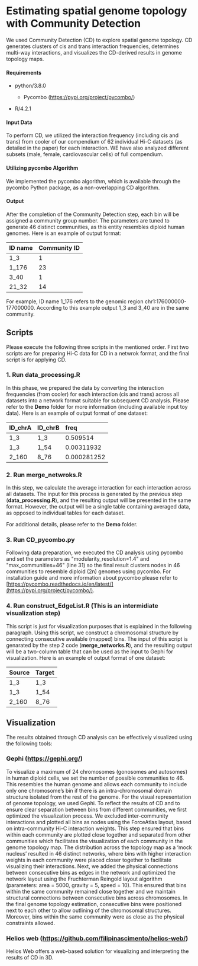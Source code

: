 # Estimating spatial genome topology with Community Detection

We used Community Detection (CD) to explore spatial genome topology. CD generates clusters of cis and trans interaction frequencies, determines multi-way interactions, and visualizes the CD-derived results in genome topology maps.

#### Requirements
- python/3.8.0
  
  - Pycombo (https://pypi.org/project/pycombo/) 

- R/4.2.1


#### Input Data

To perform CD, we utilized the interaction frequency (including cis and trans) from cooler of our compendium of 62 individual Hi-C datasets (as detailed in the paper) for each interaction. WE have also analyzed different subsets (male, female, cardiovascular cells) of full compendium.  

#### Utilizing pycombo Algorithm

We implemented the pycombo algorithm, which is available through the pycombo Python package, as a non-overlapping CD algorithm.


#### Output
After the completion of the Community Detection step, each bin will be assigned a community group number. The parameters are tuned to generate 46 distinct communities, as this entity resembles diploid human genomes. Here is an example of output format:

   | ID name    | Community ID       | 
   |:--------------------------------------------------|:----------------------|
   | 1_3  | 1                 | 
   | 1_176  | 23                 |
   | 3_40  | 1                | 
   | 21_32  | 14                | 

For example, ID name 1_176 refers to the genomic region chr1:176000000-177000000. According to this example output 1_3 and 3_40 are in the same community.

## Scripts

Please execute the following three scripts in the mentioned order. First two scripts are for preparing Hi-C data for CD in a netwrok format, and the final script is for applying CD.

### 1. Run data_processing.R

In this phase, we prepared the data by converting the interaction frequencies (from cooler) for each interaction (cis and trans) across all datasets into a network format suitable for subsequent CD analysis. Please refer to the **Demo** folder for more information (including available input toy data). Here is an example of output format of one dataset:

   | ID_chrA                                                | ID_chrB        | freq     |
   |:--------------------------------------------------|:----------------------|:-----------------------|
   | 1_3       | 1_3                 | 0.509514                  |
   | 1_3 | 1_54                | 0.00311932                  |
   | 2_160   | 8_76                | 0.000281252               |


### 2. Run merge_netwroks.R

In this step, we calculate the average interaction for each interaction across all datasets. The input for this process is generated by the previous step (**data_processing.R**), and the resulting output will be presented in the same format. However, the output will be a single table containing averaged data, as opposed to individual tables for each dataset.

For additional details, please refer to the **Demo** folder.


### 3. Run CD_pycombo.py
Following data preparation, we executed the CD analysis using pycombo and set the parameters as "modularity_resolution=1.4" and "max_communities=46" (line 31) so the final result clusters nodes in 46 communities to resemble diploid (2n) genomes using pycombo. For installation guide and more information about pycombo please refer to  [https://pycombo.readthedocs.io/en/latest/](https://pypi.org/project/pycombo/).

### 4. Run construct_EdgeList.R (This is an intermidiate visualization step)
This script is just for visualization purposes that is explained in the following paragraph. Using this script, we construct a chromosomal structure by connecting consecutive available (mapped) bins. The input of this script is genarated by the step 2 code (**merge_networks.R**), and the resulting output will be a two-column table that can be used as the input to Gephi for visualization. Here is an example of output format of one dataset:

   | Source                                                | Target |
   |:--------------------------------------------------|:-----------------------|
   | 1_3       | 1_3                 |
   | 1_3 | 1_54                |
   | 2_160   | 8_76                |
   

## Visualization
The results obtained through CD analysis can be effectively visualized using the following tools:

### Gephi (https://gephi.org/)
To visualize a maximum of 24 chromosomes (gonosomes and autosomes) in human diploid cells, we set the number of possible communities to 46. This resembles the human genome and allows each community to include only one chromosome’s bin if there is an intra-chromosomal domain structure isolated from the rest of the genome. For the visual representation of genome topology, we used Gephi. To reflect the results of CD and to ensure clear separation between bins from different communities, we first optimized the visualization process. We excluded inter-community interactions and plotted all bins as nodes using the ForceAtlas layout, based on intra-community Hi-C interaction weights. This step ensured that bins within each community are plotted close together and separated from other communities which facilitates the visualization of each community in the genome topology map. The distribution across the topology map as a ‘mock nucleus’ resulted in 46 distinct networks, where bins with higher interaction weights in each community were placed closer together to facilitate visualizing their interactions. Next, we added the physical connections between consecutive bins as edges in the network and optimized the network layout using the Fruchterman Reingold layout algorithm (parameters: area = 5000, gravity = 5, speed = 10). This ensured that bins within the same community remained close together and we maintain structural connections between consecutive bins across chromosomes. In the final genome topology estimation, consecutive bins were positioned next to each other to allow outlining of the chromosomal structures. Moreover, bins within the same community were as close as the physical constraints allowed.

### Helios web (https://github.com/filipinascimento/helios-web/)
Helios Web offers a web-based solution for visualizing and interpreting the results of CD in 3D.
